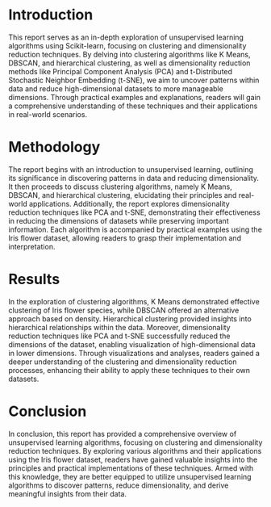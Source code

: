 # Introduction

This report serves as an in-depth exploration of unsupervised learning algorithms using Scikit-learn, focusing on clustering and dimensionality reduction techniques. By delving into clustering algorithms like K Means, DBSCAN, and hierarchical clustering, as well as dimensionality reduction methods like Principal Component Analysis (PCA) and t-Distributed Stochastic Neighbor Embedding (t-SNE), we aim to uncover patterns within data and reduce high-dimensional datasets to more manageable dimensions. Through practical examples and explanations, readers will gain a comprehensive understanding of these techniques and their applications in real-world scenarios.

# Methodology

The report begins with an introduction to unsupervised learning, outlining its significance in discovering patterns in data and reducing dimensionality. It then proceeds to discuss clustering algorithms, namely K Means, DBSCAN, and hierarchical clustering, elucidating their principles and real-world applications. Additionally, the report explores dimensionality reduction techniques like PCA and t-SNE, demonstrating their effectiveness in reducing the dimensions of datasets while preserving important information. Each algorithm is accompanied by practical examples using the Iris flower dataset, allowing readers to grasp their implementation and interpretation.

# Results

In the exploration of clustering algorithms, K Means demonstrated effective clustering of Iris flower species, while DBSCAN offered an alternative approach based on density. Hierarchical clustering provided insights into hierarchical relationships within the data. Moreover, dimensionality reduction techniques like PCA and t-SNE successfully reduced the dimensions of the dataset, enabling visualization of high-dimensional data in lower dimensions. Through visualizations and analyses, readers gained a deeper understanding of the clustering and dimensionality reduction processes, enhancing their ability to apply these techniques to their own datasets.

# Conclusion

In conclusion, this report has provided a comprehensive overview of unsupervised learning algorithms, focusing on clustering and dimensionality reduction techniques. By exploring various algorithms and their applications using the Iris flower dataset, readers have gained valuable insights into the principles and practical implementations of these techniques. Armed with this knowledge, they are better equipped to utilize unsupervised learning algorithms to discover patterns, reduce dimensionality, and derive meaningful insights from their data.
